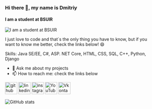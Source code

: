 ### Hi there 👋, my name is Dmitriy
#### I am a student at BSUIR
![I am a student at BSUIR](https://lh3.googleusercontent.com/proxy/QRoUkD1ByMyC73nqak-iYqx3fRf9dkXrWlyjlYIQ4DBooGn-oX7Y0m1XphUaogNqTZMOg9YpTs2XzMcznWU347_OI8N7Aw)

I just love to code and that`s the only thing you have to know, but if you want to know me better, check the links below! 😄

Skills: Java SE/EE, C#, ASP. NET Core, HTML, CSS, SQL, C++, Python, Django

- 💬 Ask me about my projects 
- 📫 How to reach me: check the links below 


[<img src='https://cdn.jsdelivr.net/npm/simple-icons@3.0.1/icons/github.svg' alt='github' height='40'>](https://github.com/dimasindro)  [<img src='https://cdn.jsdelivr.net/npm/simple-icons@3.0.1/icons/linkedin.svg' alt='linkedin' height='40'>](https://www.linkedin.com/in/dmitriy-belotskiy-551a521b2/)  [<img src='https://cdn.jsdelivr.net/npm/simple-icons@3.0.1/icons/instagram.svg' alt='instagram' height='40'>](https://www.instagram.com/dimasiandro/)  [<img src='https://cdn.jsdelivr.net/npm/simple-icons@3.0.1/icons/youtube.svg' alt='YouTube' height='40'>](https://www.youtube.com/channel/UCqHOcdi2lD_1A2qEv2FGDIg)   [<img src='https://https://cdn.jsdelivr.net/npm/simple-icons@3.0.1/icons/vk.svg' alt='Vkontakte' height='40'>](https://vk.com/dimasiandro) 

![GitHub stats](https://github-readme-stats.vercel.app/api?username=dimasindro&show_icons=true&theme=dracula)  
